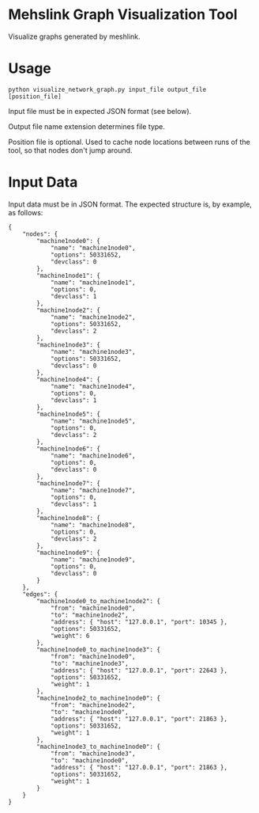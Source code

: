 Mehslink Graph Visualization Tool
=================================

Visualize graphs generated by meshlink.

# Usage

```python visualize_network_graph.py input_file output_file [position_file]```

Input file must be in expected JSON format (see below).

Output file name extension determines file type.

Position file is optional. Used to cache node locations between runs of the
tool, so that nodes don't jump around.

# Input Data
Input data must be in JSON format. The expected structure is, by example, as
follows:

```
{
	"nodes": {
		"machine1node0": {
			"name": "machine1node0",
			"options": 50331652,
			"devclass": 0
		},
		"machine1node1": {
			"name": "machine1node1",
			"options": 0,
			"devclass": 1
		},
		"machine1node2": {
			"name": "machine1node2",
			"options": 50331652,
			"devclass": 2
		},
		"machine1node3": {
			"name": "machine1node3",
			"options": 50331652,
			"devclass": 0
		},
		"machine1node4": {
			"name": "machine1node4",
			"options": 0,
			"devclass": 1
		},
		"machine1node5": {
			"name": "machine1node5",
			"options": 0,
			"devclass": 2
		},
		"machine1node6": {
			"name": "machine1node6",
			"options": 0,
			"devclass": 0
		},
		"machine1node7": {
			"name": "machine1node7",
			"options": 0,
			"devclass": 1
		},
		"machine1node8": {
			"name": "machine1node8",
			"options": 0,
			"devclass": 2
		},
		"machine1node9": {
			"name": "machine1node9",
			"options": 0,
			"devclass": 0
		}
	},
	"edges": {
		"machine1node0_to_machine1node2": {
			"from": "machine1node0",
			"to": "machine1node2",
			"address": { "host": "127.0.0.1", "port": 10345 },
			"options": 50331652,
			"weight": 6
		},
		"machine1node0_to_machine1node3": {
			"from": "machine1node0",
			"to": "machine1node3",
			"address": { "host": "127.0.0.1", "port": 22643 },
			"options": 50331652,
			"weight": 1
		},
		"machine1node2_to_machine1node0": {
			"from": "machine1node2",
			"to": "machine1node0",
			"address": { "host": "127.0.0.1", "port": 21863 },
			"options": 50331652,
			"weight": 1
		},
		"machine1node3_to_machine1node0": {
			"from": "machine1node3",
			"to": "machine1node0",
			"address": { "host": "127.0.0.1", "port": 21863 },
			"options": 50331652,
			"weight": 1
		}
	}
}
```


